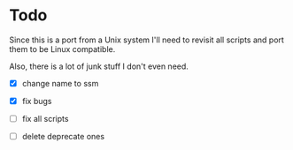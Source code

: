 # Todo

Since this is a port from a Unix system I'll need to revisit all scripts
and port them to be Linux compatible.

Also, there is a lot of junk stuff I don't even need.

- [x] change name to ssm

- [x] fix bugs

- [ ] fix all scripts
- [ ] delete deprecate ones
